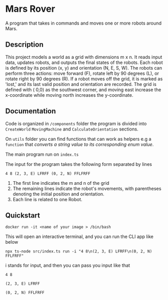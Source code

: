 # Mars Rover

A program that takes in commands and moves one or more robots around Mars.

## Description

This project models a world as a grid with dimensions m x n. It reads input data, updates robots, and outputs the final
states of the robots. Each robot is defined by its position (x, y) and orientation (N, E, S, W). The robots can perform
three actions: move forward (F), rotate left by 90 degrees (L), or rotate right by 90 degrees (R). If a robot moves off
the grid, it is marked as 'lost,' and its last valid position and orientation are recorded. The grid is defined with (
0,0) as the southwest corner, and moving east increase the x-coordinate while moving north increases the
y-coordinate.

## Documentation

Code is organized in  `/components` folder the program is divided into `CreateWorld` `MovingMachine`
and `CalculateOrientation` sections.

On `utils` folder you can find functions that can work as helpers e.g a `function` that _converts a string value to its
corresponding enum value_.

The main program run on `index.ts`

The input for the program takes the following form separated by lines

`4 8
(2, 3, E) LFRFF
(0, 2, N) FFLFRFF`

1. The first line indicates the m and n of the grid
2. The remaining lines indicate the robot's movements, with parentheses denoting the initial position and orientation.
3. Each line is related to one Robot.

## Quickstart

```
docker run -it <name of your image > /bin/bash 
```

This will open an interactive terminal, and you can run the CLI app like below

```
npx ts-node src/index.ts run -i "4 8\n(2, 3, E) LFRFF\n(0, 2, N) FFLFRFF" 
```

i stands for input, and then you can pass you input like that



```
4 8

(2, 3, E) LFRFF

(0, 2, N) FFLFRFF
```
